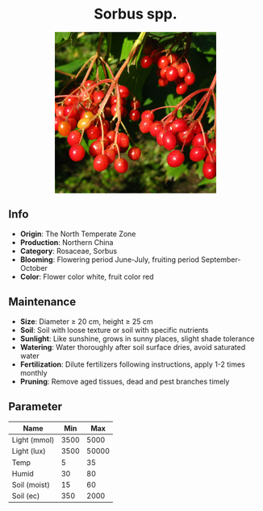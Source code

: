 <h1 align='center'>Sorbus spp.</h1>
<p align="center">
    <img 
        align='center'
        width='320'
        src="../images/sorbus spp.png" 
        alt='Sorbus spp.' />
</p>

## Info

 - **Origin**: The North Temperate Zone
 - **Production**: Northern China
 - **Category**: Rosaceae, Sorbus
 - **Blooming**: Flowering period June-July, fruiting period September-October
 - **Color**: Flower color white, fruit color red

## Maintenance

 - **Size**: Diameter ≥ 20 cm, height ≥ 25 cm
 - **Soil**: Soil with loose texture or soil with specific nutrients
 - **Sunlight**: Like sunshine, grows in sunny places, slight shade tolerance
 - **Watering**: Water thoroughly after soil surface dries, avoid saturated water
 - **Fertilization**: Dilute fertilizers following instructions, apply 1-2 times monthly
 - **Pruning**: Remove aged tissues, dead and pest branches timely

## Parameter

| Name         | Min  | Max   |
|--------------|------|-------|
| Light (mmol) | 3500 | 5000  |
| Light (lux)  | 3500 | 50000 |
| Temp         | 5    | 35    |
| Humid        | 30   | 80    |
| Soil (moist) | 15   | 60    |
| Soil (ec)    | 350  | 2000  |